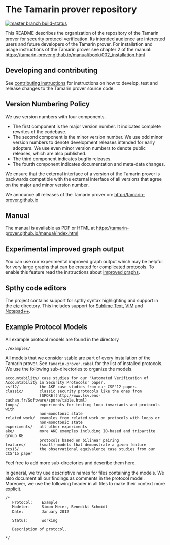The Tamarin prover repository
=============================
[![master branch build-status](https://travis-ci.org/tamarin-prover/tamarin-prover.svg?branch=develop)](https://travis-ci.org/tamarin-prover/tamarin-prover)

This README describes the organization of the repository of the Tamarin prover
for security protocol verification. Its intended audience are interested
users and future developers of the Tamarin prover. For installation
and usage instructions of the Tamarin prover see chapter 2 of the manual:
https://tamarin-prover.github.io/manual/book/002_installation.html


Developing and contributing
---------------------------

See [contributing instructions](CONTRIBUTING.md) for instructions on how to develop,
test and release changes to the Tamarin prover source code.


Version Numbering Policy
-----------------------

We use version numbers with four components.

 - The first component is the major version number. It indicates complete
   rewrites of the codebase.
 - The second component is the minor version number. We use odd minor version
   numbers to denote development releases intended for early adopters. We use
   even minor version numbers to denote public releases, which are also
   published.
 - The third component indicates bugfix releases.
 - The fourth component indicates documentation and meta-data changes.

We ensure that the external interface of a version of the Tamarin prover is backwards
compatible with the external interface of all versions that agree on the major
and minor version number.

We announce all releases of the Tamarin prover on:
http://tamarin-prover.github.io


Manual
------

The manual is available as PDF or HTML at https://tamarin-prover.github.io/manual/index.html

Experimental improved graph output
----------------------------------

You can use our experimental improved graph output which may be
helpful for very large graphs that can be created for complicated
protocols. To enable this feature read the instructions about
[improved graphs](/misc/cleandot/README.md).

Spthy code editors
------------------

The project contains support for spthy syntax highlighting and support
in the [etc](/etc/) directory. This includes support for [Sublime Text](/etc/SUBLIME_TEXT.md), [VIM](/etc/spthy.vim) and [Notepad++](/etc/notepad_plus_plus_spthy.xml).


Example Protocol Models
-----------------------

All example protocol models are found in the directory

    ./examples/

All models that we consider stable
are part of every installation of the Tamarin prover. See
`tamarin-prover.cabal` for the list of installed protocols. We use the
following sub-directories to organize the models.

~~~~
accountability/ case studies for our 'Automated Verification of Accountability in Security Protocols' paper.
csf12/         the AKE case studies from our CSF'12 paper.
classic/       classic security protocols like the ones from
               [SPORE](http://www.lsv.ens-cachan.fr/Software/spore/table.html)
loops/         experiments for testing loop-invariants and protocols with
               non-monotonic state
related_work/  examples from related work on protocols with loops or
               non-monotonic state
experiments/   all other experiments
ake/           more AKE examples including ID-based and tripartite group KE
               protocols based on bilinear pairing
features/      (small) models that demonstrate a given feature
ccs15/	       the observational equivalence case studies from our CCS'15 paper
~~~~

Feel free to add more sub-directories and describe them here.

In general, we try use descriptive names for files containing the models. We
also document all our findings as comments in the protocol model.  Moreover,
we use the following header in all files to make their context more explicit.

~~~~
/*
   Protocol:    Example
   Modeler:     Simon Meier, Benedikt Schmidt
   Date:        January 2012

   Status:      working

   Description of protocol.

*/
~~~~
